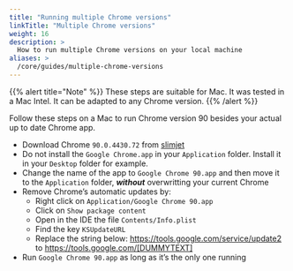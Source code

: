```yaml
---
title: "Running multiple Chrome versions"
linkTitle: "Multiple Chrome versions"
weight: 16
description: >
  How to run multiple Chrome versions on your local machine
aliases: >
  /core/guides/multiple-chrome-versions
---
```


{{% alert title="Note" %}}
These steps are suitable for Mac. It was tested in a Mac Intel.  It can be adapted to any Chrome version.
{{% /alert %}}

Follow these steps on a Mac to run Chrome version 90 besides your actual up to date Chrome app.
- Download Chrome `90.0.4430.72` from [slimjet](https://www.slimjet.com/chrome/google-chrome-old-version.php?cmtx_sort=)
- Do not install the `Google Chrome.app` in your `Application` folder. Install it in your `Desktop` folder for example.
- Change the name of the app to `Google Chrome 90.app` and then move it to the `Application` folder, ***without*** overwritting your current Chrome
- Remove Chrome’s automatic updates by:
  - Right click on `Application/Google Chrome 90.app`
  - Click on `Show package content`
  - Open in the IDE the file `Contents/Info.plist`
  - Find the key `KSUpdateURL`
  - Replace the string below: <string>https://tools.google.com/service/update2</string> to <string>https://tools.google.com/[DUMMYTEXT]</string>
- Run `Google Chrome 90.app` as long as it’s the only one running
